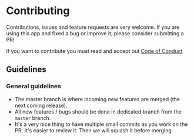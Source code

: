 # Contributing

Contributions, issues and feature requests are very welcome. If you are using this app and fixed a bug or improve it, please consider submitting a PR!

If you want to contribute you must read and accept out [Code of Conduct](/code-of-conduct)

## Guidelines

### General guidelines

- The master branch is where incoming new features are merged (the next coming release).
- All new features / bugs should be done in dedicated branch from the `master` branch.
- It's a very nice thing to have multiple small commits as you work on the PR. It's easier to review it. Then we will squash it before merging.